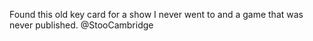 Found this old key card for a show I never went to and a game that was never published. @StooCambridge 